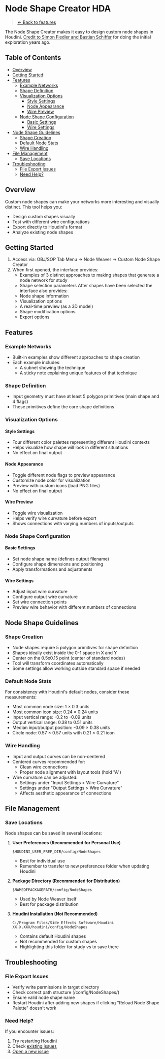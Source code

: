 <!-- omit in toc -->
# Node Shape Creator HDA

> [← Back to features](index.md)

The Node Shape Creator makes it easy to design custom node shapes in Houdini. [Credit to Simon Fiedler and Bastian Schiffer](https://vimeo.com/221182957) for doing the initial exploration years ago.

<!-- omit in toc -->
## Table of Contents
- [Overview](#overview)
- [Getting Started](#getting-started)
- [Features](#features)
  - [Example Networks](#example-networks)
  - [Shape Definition](#shape-definition)
  - [Visualization Options](#visualization-options)
    - [Style Settings](#style-settings)
    - [Node Appearance](#node-appearance)
    - [Wire Preview](#wire-preview)
  - [Node Shape Configuration](#node-shape-configuration)
    - [Basic Settings](#basic-settings)
    - [Wire Settings](#wire-settings)
- [Node Shape Guidelines](#node-shape-guidelines)
  - [Shape Creation](#shape-creation)
  - [Default Node Stats](#default-node-stats)
  - [Wire Handling](#wire-handling)
- [File Management](#file-management)
  - [Save Locations](#save-locations)
- [Troubleshooting](#troubleshooting)
  - [File Export Issues](#file-export-issues)
  - [Need Help?](#need-help)

## Overview

Custom node shapes can make your networks more interesting and visually distinct. This tool helps you:
- Design custom shapes visually
- Test with different wire configurations
- Export directly to Houdini's format
- Analyze existing node shapes

## Getting Started

1. Access via: OBJ/SOP Tab Menu → Node Weaver → Custom Node Shape Creator
2. When first opened, the interface provides:
   - Examples of 3 distinct approaches to making shapes that generate a node network for study
   - Shape selection parameters
   After shapes have been selected the interface also provides:
   - Node shape information
   - Visualization options
   - A real-time preview (as a 3D model)
   - Shape modification options
   - Export options

## Features

### Example Networks
- Built-in examples show different approaches to shape creation
- Each example includes:
  - A subnet showing the technique
  - A sticky note explaining unique features of that technique

### Shape Definition
- Input geometry must have at least 5 polygon primitives (main shape and 4 flags)
- These primitives define the core shape definitions

### Visualization Options

#### Style Settings
- Four different color palettes representing different Houdini contexts
- Helps visualize how shape will look in different situations
- No effect on final output

#### Node Appearance
- Toggle different node flags to preview appearance
- Customize node color for visualization
- Preview with custom icons (load PNG files)
- No effect on final output

#### Wire Preview
- Toggle wire visualization
- Helps verify wire curvature before export
- Shows connections with varying numbers of inputs/outputs

### Node Shape Configuration

#### Basic Settings
- Set node shape name (defines output filename)
- Configure shape dimensions and positioning
- Apply transformations and adjustments

#### Wire Settings
- Adjust input wire curvature
- Configure output wire curvature
- Set wire connection points
- Preview wire behavior with different numbers of connections

## Node Shape Guidelines

### Shape Creation
- Node shapes require 5 polygon primitives for shape definition
- Shapes ideally exist inside the 0-1 space in X and Y
- Center on the 0.5x0.15 point (center of standard nodes)
- Tool will transform coordinates automatically
- Some settings allow working outside standard space if needed

### Default Node Stats
For consistency with Houdini's default nodes, consider these measurements:
- Most common node size: 1 × 0.3 units
- Most common icon size: 0.24 × 0.24 units
- Input vertical range: -0.2 to -0.09 units
- Output vertical range: 0.38 to 0.51 units
- Median input/output position: -0.09 × 0.38 units
- Circle node: 0.57 × 0.57 units with 0.21 × 0.21 icon

### Wire Handling
- Input and output curves can be non-centered
- Centered curves recommended for:
  - Clean wire connections
  - Proper node alignment with layout tools (hold "A")
- Wire curvature can be adjusted:
  - Settings under "Input Settings > Wire Curvature"
  - Settings under "Output Settings > Wire Curvature"
  - Affects aesthetic appearance of connections

## File Management

### Save Locations
Node shapes can be saved in several locations:

1. **User Preferences (Recommended for Personal Use)**
   ```
   $HOUDINI_USER_PREF_DIR/config/NodeShapes
   ```
   - Best for individual use
   - Remember to transfer to new preferences folder when updating Houdini

2. **Package Directory (Recommended for Distribution)**
   ```
   $NAMEOFPACKAGEPATH/config/NodeShapes
   ```
   - Used by Node Weaver itself
   - Best for package distribution

3. **Houdini Installation (Not Recommended)**
   ```
   C:/Program Files/Side Effects Software/Houdini XX.X.XXX/houdini/config/NodeShapes
   ```
   - Contains default Houdini shapes
   - Not recommended for custom shapes
   - Highlighting this folder for study vs to save there

## Troubleshooting

### File Export Issues
- Verify write permissions in target directory
- Check correct path structure (/config/NodeShapes/)
- Ensure valid node shape name
- Restart Houdini after adding new shapes if clicking "Reload Node Shape Palette" doesn't work

### Need Help?
If you encounter issues:
1. Try restarting Houdini
2. Check [existing issues](https://github.com/EJaworenko/Node-Weaver/issues)
3. [Open a new issue](https://github.com/EJaworenko/Node-Weaver/issues/new)